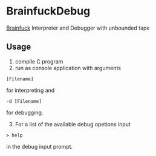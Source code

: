 # BrainfuckDebug
[Brainfuck](https://esolangs.org/wiki/Brainfuck) Interpreter and Debugger with unbounded tape

## Usage
1. compile C program
2. run as console application with arguments
```
[Filename]
```
for interpreting and 
```
-d [Filename]
```
for debugging.

3. For a list of the available debug opetions input 
```
> help
```
in the debug input prompt.

